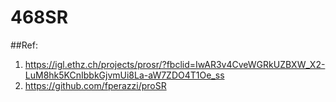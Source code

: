 # 468SR

##Ref:
1. https://igl.ethz.ch/projects/prosr/?fbclid=IwAR3v4CveWGRkUZBXW_X2-LuM8hk5KCnIbbkGjvmUi8La-aW7ZDO4T1Oe_ss
2. https://github.com/fperazzi/proSR